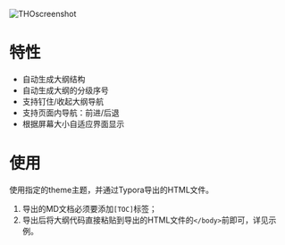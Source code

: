 ![THOscreenshot](https://ws3.sinaimg.cn/large/006tKfTcgy1flt0lfbqqtg30m80c8qv5.gif)

# 特性
- 自动生成大纲结构<br>
- 自动生成大纲的分级序号<br>
- 支持钉住/收起大纲导航<br>
- 支持页面内导航：前进/后退<br>
- 根据屏幕大小自适应界面显示<br>

# 使用
使用指定的theme主题，并通过Typora导出的HTML文件。<br>
1. 导出的MD文档必须要添加`[TOC]`标签；<br>
2. 导出后将大纲代码直接粘贴到导出的HTML文件的`</body>`前即可，详见示例。
